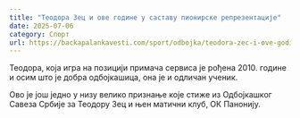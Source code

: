 ```yaml
---
title: "Теодора Зец и ове године у саставу пионирске репрезентације"
date: 2025-07-06
category: Спорт
url: https://backapalankavesti.com/sport/odbojka/teodora-zec-i-ove-godine-u-sastavu-pionirske-reprezentacije/
---
```


Теодора, која игра на позицији примача сервиса је рођена 2010. године и осим што је добра одбојкашица, она је и одличан ученик.

Ово је још једно у низу велико признање које стиже из Одбојкашког Савеза Србије за Теодору Зец и њен матични клуб, ОК Панонију.
